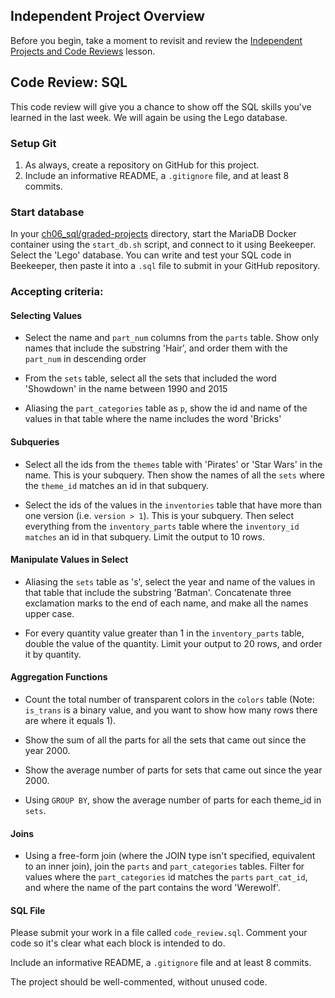 ## Independent Project Overview
Before you begin, take a moment to revisit and review the [Independent Projects and Code Reviews](https://www.learnhowtoprogram.com/introduction-to-programming/getting-started-at-epicodus/independent-projects-and-code-reviews) lesson.

## Code Review: SQL
This code review will give you a chance to show off the SQL skills you've learned in the last week. We will again be using the Lego database.

### Setup Git
1. As always, create a repository on GitHub for this project. 
1. Include an informative README, a `.gitignore` file, and at least 8 commits.

### Start database
In your [ch06_sql/graded-projects](https://github.com/datastackacademy/data-engineering-bootcamp/tree/main/deb/ch06_sql/graded-projects) directory, start the MariaDB Docker container using the `start_db.sh` script, and connect to it using Beekeeper. Select the 'Lego' database. You can write and test your SQL code in Beekeeper, then paste it into a `.sql` file to submit in your GitHub repository.


### Accepting criteria:
#### Selecting Values
- Select the name and `part_num` columns from the `parts` table. Show only names that include the substring 'Hair', and order them with the `part_num` in descending order

- From the `sets` table, select all the sets that included the word 'Showdown' in the name between 1990 and 2015

- Aliasing the `part_categories` table as `p`, show the id and name of the values in that table where the name includes the word 'Bricks'

#### Subqueries
- Select all the ids from the `themes` table with 'Pirates' or 'Star Wars' in the name. This is your subquery. Then show the names of all the `sets` where the `theme_id` matches an id in that subquery.

- Select the ids of the values in the `inventories` table that have more than one version (i.e. `version > 1`). This is your subquery. Then select everything from the `inventory_parts` table where the `inventory_id matches` an id in that subquery. Limit the output to 10 rows.

#### Manipulate Values in Select
- Aliasing the `sets` table as 's', select the year and name of the values in that table that include the substring 'Batman'. Concatenate three exclamation marks to the end of each name, and make all the names upper case.

- For every quantity value greater than 1 in the `inventory_parts` table, double the value of the quantity. Limit your output to 20 rows, and order it by quantity.

#### Aggregation Functions
- Count the total number of transparent colors in the `colors` table (Note: `is_trans` is a binary value, and you want to show how many rows there are where it equals 1).

- Show the sum of all the parts for all the sets that came out since the year 2000.

- Show the average number of parts for sets that came out since the year 2000.

- Using `GROUP BY`, show the average number of parts for each theme_id in `sets`.

#### Joins
- Using a free-form join (where the JOIN type isn't specified, equivalent to an inner join), join the `parts` and `part_categories` tables. Filter for values where the `part_categories` id matches the `parts` `part_cat_id`, and where the name of the part contains the word 'Werewolf'.


#### SQL File
Please submit your work in a file called `code_review.sql`. Comment your code so it's clear what each block is intended to do.

Include an informative README, a `.gitignore` file and at least 8 commits.

The project should be well-commented, without unused code.
